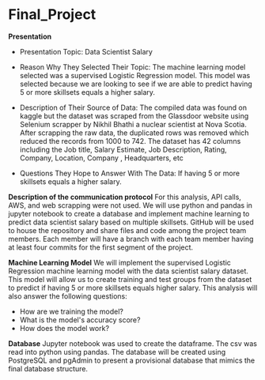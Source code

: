 # Final_Project
**Presentation**

- Presentation Topic: Data Scientist Salary

- Reason Why They Selected Their Topic: The machine learning model selected was a supervised Logistic Regression model. This model was selected because we are looking to see if we are able to predict having 5 or more skillsets equals a higher salary.

- Description of Their Source of Data: The compiled data was found on kaggle but the dataset was scraped from the Glassdoor website using Selenium scrapper by Nikhil Bhathi a nuclear scientist at Nova Scotia. After scrapping the raw data, the duplicated rows was removed which reduced the records from 1000 to 742. The dataset has 42 columns including the Job title, Salary Estimate, Job Description, Rating, Company, Location, Company , Headquarters, etc 

- Questions They Hope to Answer With The Data: If having 5 or more skillsets equals a higher salary.

**Description of the communication protocol**
For this analysis, API calls, AWS, and web scrapping were not used. We will use python and pandas in jupyter notebook to create a database and implement machine learning to predict data scientist salary based on multiple skillsets. GitHub will be used to house the repository and share files and code among the project team members. Each member will have a branch with each team member having at least four commits for the first segment of the project.


**Machine Learning Model**
We will implement the supervised Logistic Regression machine learning model with the data scientist salary dataset. This model will allow us to create training and test groups from the dataset to predict if having 5 or more skillsets equals higher salary. This analysis will also answer the following questions: 
- How are we training the model? 
- What is the model's accuracy score? 
- How does the model work?

**Database**
Jupyter notebook was used to create the dataframe. The csv was read into python using pandas. The database will be created using PostgreSQL and pgAdmin to present a provisional database that mimics the final database structure.













